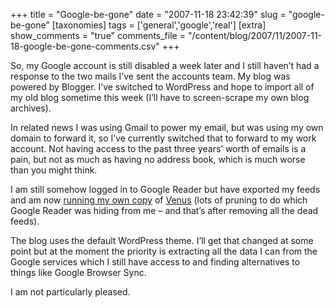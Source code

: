 +++
title = "Google-be-gone"
date = "2007-11-18 23:42:39"
slug = "google-be-gone"
[taxonomies]
tags = ['general','google','real']
[extra]
show_comments = "true"
comments_file = "/content/blog/2007/11/2007-11-18-google-be-gone-comments.csv"
+++

So, my Google account is still disabled a week later and I still haven’t had a response to the two mails I’ve sent the accounts team. My blog was powered by Blogger. I’ve switched to WordPress and hope to import all of my old blog sometime this week (I’ll have to screen-scrape my own blog archives).

In related news I was using Gmail to power my email, but was using my own domain to forward it, so I’ve currently switched that to forward to my work account. Not having access to the past three years’ worth of emails is a pain, but not as much as having no address book, which is much worse than you might think.

I am still somehow logged in to Google Reader but have exported my feeds and am now [running my own copy](http://philwilson.org/feeds) of [Venus](http://intertwingly.net/code/venus/) (lots of pruning to do which Google Reader was hiding from me – and that’s after removing all the dead feeds).

The blog uses the default WordPress theme. I’ll get that changed at some point but at the moment the priority is extracting all the data I can from the Google services which I still have access to and finding alternatives to things like Google Browser Sync.

I am not particularly pleased.
